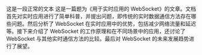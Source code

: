 这是一段正常的文本
这是一篇题为《用于实时应用的 WebSocket》的文章。文档首先对实时应用进行了简单科普，并提出问题，即传统的实时数据通信方法存在哪些问题。然后分析了 WebSocket 在实时应用中的优势，包括减少网络流量和延迟等。接下来介绍了 WebSocket 的工作原理和在不同场景中的应用，还讨论了 WebSocket 与其他实时通信方法的比较。最后对 WebSocket 的未来发展趋势进行了展望。
